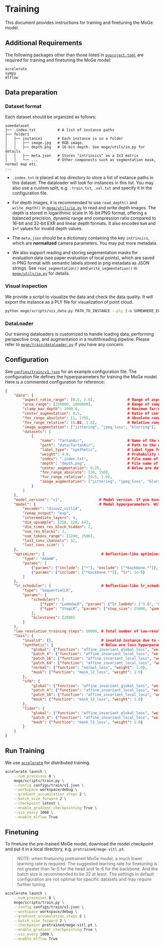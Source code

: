 
# Training 

This document provides instructions for training and finetuning the MoGe model.

## Additional Requirements

The following packages other than those listed in [`pyproject.toml`](../pyproject.toml) are required for training and finetuning the MoGe model:

```
accelerate
sympy
mlflow
```

## Data preparation

### Dataset format

Each dataset should be organized as follows:

```
somedataset
├── .index.txt          # A list of instance paths
├── folder1 
│   ├── instance1       # Each instance is in a folder
│   │   ├── image.jpg   # RGB image.
│   │   ├── depth.png   # 16-bit depth. See moge/utils/io.py for details
│   │   ├── meta.json   # Stores "intrinsics" as a 3x3 matrix
│   │   └── ...         # Other componests such as segmentation mask, normal map etc.
...
```

* `.index.txt` is placed at top directory to store a list of instance paths in this dataset. The dataloader will look for instances in this list. You may also use a custom split, e.g. `.train.txt`, `.val.txt` and specify it in the configuration file.

* For depth images, it is recommended to use `read_depth()` and `write_depth()` in [`moge/utils/io.py`](../moge/utils/io.py) to read and write depth images. The depth is stored in logarithmic scale in 16-bit PNG format, offering a balanced precision, dynamic range and compression ratio compared to 16-bit and 32-bit EXR and linear depth formats. It also encodes `NaN` and `Inf` values for invalid depth values.

* The `meta.json` should be a dictionary containing the key `intrinsics`, which are **normalized** camera parameters. You may put more metadata.

* We also support reading and storing segementation masks for evaluation data (see paper evaluation of local points), which are saved in PNG format with semantic labels stored in png metadata as JSON strings. See `read_segmentation()` and `write_segmentation()` in [`moge/utils/io.py`](../moge/utils/io.py) for details.


### Visual inspection

We provide a script to visualize the data and check the data quality. It will export the instance as a PLY file for visualization of point cloud.

```bash
python moge/scripts/vis_data.py PATH_TO_INSTANCE --ply [-o SOMEWHERE_ELSE_TO_SAVE_VIS]
```

### DataLoader

Our training dataloaders is customized to handle loading data, performing perspective crop, and augmentation in a multithreading pipeline. Please refer to [`moge/train/dataloader.py`](../moge/train/dataloader.py) if you have any concern.


## Configuration

See [`configs/train/v1.json`](../configs/train/v1.json) for an example configuration file. The configuration file defines the hyperparameters for training the MoGe model. 
Here is a commented configuration for reference:

```json
{
    "data": {
        "aspect_ratio_range": [0.5, 2.0],               # Range of aspect ratio of sampled images
        "area_range": [250000, 1000000],                # Range of sampled image area in pixels
        "clamp_max_depth": 1000.0,                      # Maximum far/near
        "center_augmentation": 0.5,                     # Ratio of center crop augmentation
        "fov_range_absolute": [1, 179],                 # Absolute range of FOV in degrees
        "fov_range_relative": [0.01, 1.0],              # Relative range of FOV to the original FOV
        "image_augmentation": ["jittering", "jpeg_loss", "blurring"],       # List of image augmentation techniques
        "datasets": [ 
            {
                "name": "TartanAir",                    # Name of the dataset. Name it as you like.
                "path": "data/TartanAir",               # Path to the dataset
                "label_type": "synthetic",              # Label type for this dataset. Losses will be applied accordingly. see "loss" config
                "weight": 4.8,                          # Probability of sampling this dataset
                "index": ".index.txt",                  # File name of the index file.  Defaults to .index.txt
                "depth": "depth.png",                   # File name of depth images. Defaults to depth.png
                "center_augmentation": 0.25,            # Below are dataset-specific hyperparameters. Overriding the global ones above.
                "fov_range_absolute": [30, 150],
                "fov_range_relative": [0.5, 1.0],
                "image_augmentation": ["jittering", "jpeg_loss", "blurring", "shot_noise"]
            }
        ]
    },
    "model_version": "v1",                 # Model version. If you have multiple model variants, you can use this to switch between them.
    "model": {                             # Model hyperparameters. Will be passed to Model __init__() as kwargs.
        "encoder": "dinov2_vitl14",
        "remap_output": "exp",
        "intermediate_layers": 4,
        "dim_upsample": [256, 128, 64],
        "dim_times_res_block_hidden": 2,
        "num_res_blocks": 2,
        "num_tokens_range": [1200, 2500],
        "last_conv_channels": 32,
        "last_conv_size": 1
    },
    "optimizer": {                          # Reflection-like optimizer configurations. See moge.train.utils.py build_optimizer() for details.
        "type": "AdamW",
        "params": [
            {"params": {"include": ["*"], "exclude": ["*backbone.*"]}, "lr": 1e-4},
            {"params": {"include": ["*backbone.*"]}, "lr": 1e-5}
        ]
    },
    "lr_scheduler": {                       # Reflection-like lr_scheduler configurations. See moge.train.utils.py build_lr_scheduler() for details.
        "type": "SequentialLR",
        "params": {
            "schedulers": [
                {"type": "LambdaLR", "params": {"lr_lambda": ["1.0", "max(0.0, min(1.0, (epoch - 1000) / 1000))"]}},
                {"type": "StepLR", "params": {"step_size": 25000, "gamma": 0.5}}
            ],
            "milestones": [2000]
        }
    },
    "low_resolution_training_steps": 50000, # Total number of low-resolution training steps. It makes the early stage training faster. Later stage training on varying size images will be slower.
    "loss": {
        "invalid": {},                      # invalid instance due to runtime error when loading data
        "synthetic": {                      # Below are loss hyperparameters
            "global": {"function": "affine_invariant_global_loss", "weight": 1.0, "params": {"align_resolution": 32}},
            "patch_4": {"function": "affine_invariant_local_loss", "weight": 1.0, "params": {"level": 4, "align_resolution": 16, "num_patches": 16}},
            "patch_16": {"function": "affine_invariant_local_loss", "weight": 1.0, "params": {"level": 16, "align_resolution": 8, "num_patches": 256}},
            "patch_64": {"function": "affine_invariant_local_loss", "weight": 1.0, "params": {"level": 64, "align_resolution": 4, "num_patches": 4096}},
            "normal": {"function": "normal_loss", "weight": 1.0},
            "mask": {"function": "mask_l2_loss", "weight": 1.0}
        },
        "sfm": {
            "global": {"function": "affine_invariant_global_loss", "weight": 1.0, "params": {"align_resolution": 32}},
            "patch_4": {"function": "affine_invariant_local_loss", "weight": 1.0, "params": {"level": 4, "align_resolution": 16, "num_patches": 16}},
            "patch_16": {"function": "affine_invariant_local_loss", "weight": 1.0, "params": {"level": 16, "align_resolution": 8, "num_patches": 256}},
            "mask": {"function": "mask_l2_loss", "weight": 1.0}
        },
        "lidar": {
            "global": {"function": "affine_invariant_global_loss", "weight": 1.0, "params": {"align_resolution": 32}},
            "patch_4": {"function": "affine_invariant_local_loss", "weight": 1.0, "params": {"level": 4, "align_resolution": 16, "num_patches": 16}},
            "mask": {"function": "mask_l2_loss", "weight": 1.0}
        }
    }
}
```

## Run Training 

We use [`accelerate`](https://github.com/huggingface/accelerate) for distributed training. 


```bash
accelerate launch \
    --num_processes 8 \
    moge/scripts/train.py \
    --config configs/train/v1.json \
    --workspace workspace/debug \
    --gradient_accumulation_steps 2 \
    --batch_size_forward 2 \
    --checkpoint latest \
    --enable_gradient_checkpointing True \
    --vis_every 1000 \
    --enable_mlflow True
```


## Finetuning

To finetune the pre-trained MoGe model, download the model checkpoint and put it in a local directory, e.g. `pretrained/moge-vitl.pt`.

> NOTE: when finetuning pretrained MoGe model, a much lower learning rate is required. 
The suggested learning rate for finetuning is not greater than 1e-5 for the head and 1e-6 for the backbone. 
And the batch size is recommended to be 32 at least. 
The settings in default configuration are not optimal for specific datasets and may require further tuning.

```bash
accelerate launch \
    --num_processes 8 \
    moge/scripts/train.py \
    --config configs/train/v1.json \
    --workspace workspace/debug \
    --gradient_accumulation_steps 2 \
    --batch_size_forward 2 \
    --checkpoint pretrained/moge-vitl.pt \
    --enable_gradient_checkpointing True \
    --vis_every 1000 \
    --enable_mlflow True
```
